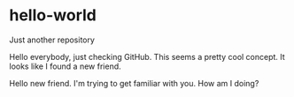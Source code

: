 # hello-world
Just another repository

Hello everybody, just checking GitHub. This seems a pretty cool concept.
It looks like I found a new friend.

Hello new friend. I'm trying to get familiar with you.
How am I doing?
